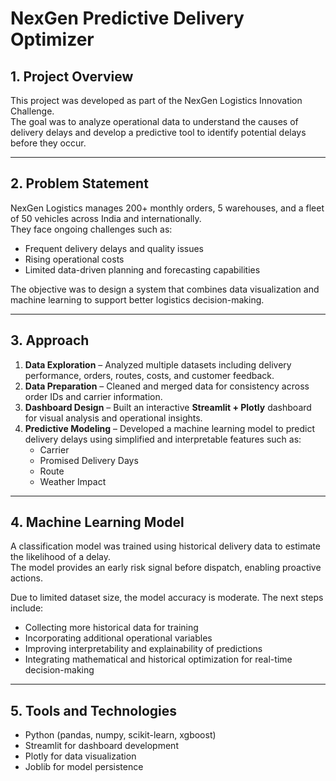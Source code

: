 # NexGen Predictive Delivery Optimizer

## 1. Project Overview
This project was developed as part of the NexGen Logistics Innovation Challenge.  
The goal was to analyze operational data to understand the causes of delivery delays and develop a predictive tool to identify potential delays before they occur.

---

## 2. Problem Statement
NexGen Logistics manages 200+ monthly orders, 5 warehouses, and a fleet of 50 vehicles across India and internationally.  
They face ongoing challenges such as:
- Frequent delivery delays and quality issues  
- Rising operational costs  
- Limited data-driven planning and forecasting capabilities  

The objective was to design a system that combines data visualization and machine learning to support better logistics decision-making.

---

## 3. Approach
1. **Data Exploration** – Analyzed multiple datasets including delivery performance, orders, routes, costs, and customer feedback.  
2. **Data Preparation** – Cleaned and merged data for consistency across order IDs and carrier information.  
3. **Dashboard Design** – Built an interactive **Streamlit + Plotly** dashboard for visual analysis and operational insights.  
4. **Predictive Modeling** – Developed a machine learning model to predict delivery delays using simplified and interpretable features such as:
   - Carrier  
   - Promised Delivery Days  
   - Route  
   - Weather Impact  

---

## 4. Machine Learning Model
A classification model was trained using historical delivery data to estimate the likelihood of a delay.  
The model provides an early risk signal before dispatch, enabling proactive actions.

Due to limited dataset size, the model accuracy is moderate. The next steps include:
- Collecting more historical data for training  
- Incorporating additional operational variables  
- Improving interpretability and explainability of predictions  
- Integrating mathematical and historical optimization for real-time decision-making  

---

## 5. Tools and Technologies
- Python (pandas, numpy, scikit-learn, xgboost)  
- Streamlit for dashboard development  
- Plotly for data visualization  
- Joblib for model persistence  

